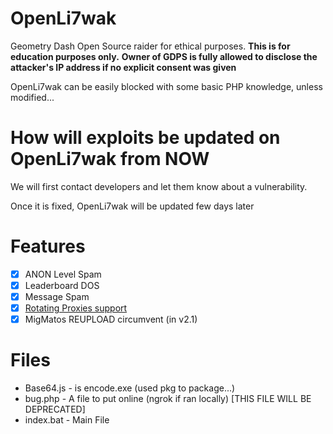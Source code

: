 # OpenLi7wak
Geometry Dash Open Source raider for ethical purposes.
**This is for education purposes only.**
**Owner of GDPS is fully allowed to disclose the attacker's IP address if no explicit consent was given**

OpenLi7wak can be easily blocked with some basic PHP knowledge, unless modified...

# How will exploits be updated on OpenLi7wak from NOW
We will first contact developers and let them know about a vulnerability.

Once it is fixed, OpenLi7wak will be updated few days later

# Features
- [x] ANON Level Spam
- [x] Leaderboard DOS
- [x] Message Spam
- [x] [Rotating Proxies support](https://webshare.io)
- [x] MigMatos REUPLOAD circumvent (in v2.1)

# Files
- Base64.js - is encode.exe (used pkg to package...)
- bug.php - A file to put online (ngrok if ran locally) [THIS FILE WILL BE DEPRECATED]
- index.bat - Main File

